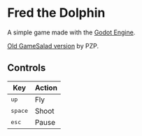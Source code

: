 # Fred the Dolphin

A simple game made with the [Godot Engine](https://godotengine.org/).

[Old GameSalad version](https://play.google.com/store/apps/details?id=com.Fredthedolphin) by PZP.

## Controls

Key | Action
----|------
<kbd>up</kbd>|Fly
<kbd>space</kbd>|Shoot
<kbd>esc</kbd>|Pause
